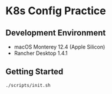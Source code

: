 # K8s Config Practice

## Development Environment

- macOS Monterey 12.4 (Apple Silicon)
- Rancher Desktop 1.4.1

## Getting Started

```bash
./scripts/init.sh
```
